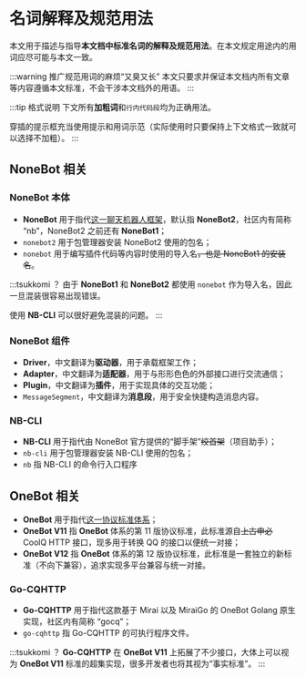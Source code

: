 # 名词解释及规范用法

本文用于描述与指导**本文档中标准名词的解释及规范用法**。在本文规定用途内的用词应尽可能与本文一致。

:::warning 推广规范用词的麻烦“又臭又长”
本文只要求并保证本文档内所有文章等内容遵循本文标准，不会干涉本文档外的用语。
:::

:::tip 格式说明
下文所有**加粗词**和`行内代码段`均为正确用法。

穿插的提示框充当使用提示和用词示范（实际使用时只要保持上下文格式一致就可以选择不加粗）。
:::

## NoneBot 相关

### NoneBot 本体

- **NoneBot** 用于指代[这一聊天机器人框架](https://nonebot.dev)，默认指
**NoneBot2**，<curtain>社区内有简称 “nb”，</curtain>NoneBot2 之前还有 **NoneBot1**；
- `nonebot2` 用于包管理器安装 NoneBot2 使用的包名；
- `nonebot` 用于编写插件代码等内容时使用的导入名<curtain>~~，也是 NoneBot1 的安装名~~</curtain>。

:::tsukkomi ？
由于 **NoneBot1** 和 **NoneBot2** 都使用 `nonebot` 作为导入名，因此一旦混装很容易出现错误。

使用 **NB-CLI** 可以很好避免混装的问题。
:::

### NoneBot 组件

- **Driver**，中文翻译为**驱动器**，用于承载框架工作；
- **Adapter**，中文翻译为**适配器**，用于与形形色色的外部接口进行交流通信；
- **Plugin**，中文翻译为**插件**，用于实现具体的交互功能；
- `MessageSegment`，中文翻译为**消息段**，用于安全快捷构造消息内容。

### NB-CLI

- **NB-CLI** 用于指代由 NoneBot 官方提供的“脚手架”<curtain>~~绞首架~~</curtain>（项目助手）；
- `nb-cli` 用于包管理器安装 NB-CLI 使用的包名；
- `nb` 指 NB-CLI 的命令行入口程序

## OneBot 相关

- **OneBot** 用于指代[这一协议标准体系](https://onebot.dev)；
- **OneBot V11** 指 **OneBot** 体系的第 11 版协议标准，此标准源自<curtain>~~上古申必~~</curtain>
CoolQ HTTP 接口，现多用于转换 QQ 的接口以便统一对接；
- **OneBot V12** 指 **OneBot** 体系的第 12 版协议标准，此标准是一套独立的新标准（不向下兼容），追求实现多平台兼容与统一对接。

### Go-CQHTTP

- **Go-CQHTTP** 用于指代这款基于 Mirai 以及 MiraiGo 的 OneBot Golang 原生实现<curtain>，社区内有简称 “gocq”</curtain>；
- `go-cqhttp` 指 Go-CQHTTP 的可执行程序文件。

:::tsukkomi ？
**Go-CQHTTP** 在 **OneBot V11** 上拓展了不少接口，大体上可以视为 **OneBot V11** 标准的超集实现，很多开发者也将其视为“事实标准”。
:::
